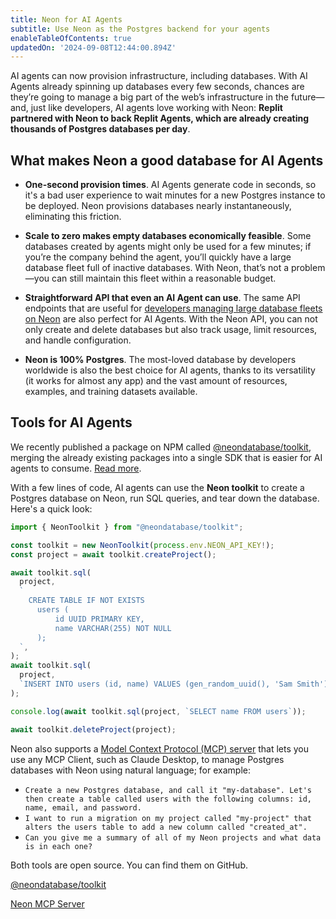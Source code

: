```yaml
---
title: Neon for AI Agents
subtitle: Use Neon as the Postgres backend for your agents
enableTableOfContents: true
updatedOn: '2024-09-08T12:44:00.894Z'
---
```


AI agents can now provision infrastructure, including databases. With AI Agents already spinning up databases every few seconds, chances are they’re going to manage a big part of the web’s infrastructure in the future—and, just like developers, AI agents love working with Neon: **Replit partnered with Neon to back Replit Agents, which are already creating thousands of Postgres databases per day**.

## What makes Neon a good database for AI Agents

- **One-second provision times**. AI Agents generate code in seconds, so it's a bad user experience to wait minutes for a new Postgres instance to be deployed. Neon provisions databases nearly instantaneously, eliminating this friction.

- **Scale to zero makes empty databases economically feasible**. Some databases created by agents might only be used for a few minutes; if you’re the company behind the agent, you’ll quickly have a large database fleet full of inactive databases. With Neon, that’s not a problem—you can still maintain this fleet within a reasonable budget.

- **Straightforward API that even an AI Agent can use**. The same API endpoints that are useful for [developers managing large database fleets on Neon](/blog/how-retool-uses-retool-and-the-neon-api-to-manage-300k-postgres-databases) are also perfect for AI Agents. With the Neon API, you can not only create and delete databases but also track usage, limit resources, and handle configuration.

- **Neon is 100% Postgres**. The most-loved database by developers worldwide is also the best choice for AI agents, thanks to its versatility (it works for almost any app) and the vast amount of resources, examples, and training datasets available.

## Tools for AI Agents

We recently published a package on NPM called <a href="https://github.com/neondatabase/toolkit" target="_blank" rel="noopener noreferrer">@neondatabase/toolkit</a>, merging the already existing packages into a single SDK that is easier for AI agents to consume. <a href="/blog/why-neondatabase-toolkit">Read more</a>.

With a few lines of code, AI agents can use the **Neon toolkit** to create a Postgres database on Neon, run SQL queries, and tear down the database. Here's a quick look:

  ```javascript
  import { NeonToolkit } from "@neondatabase/toolkit";

  const toolkit = new NeonToolkit(process.env.NEON_API_KEY!);
  const project = await toolkit.createProject();

  await toolkit.sql(
    project,
    `
      CREATE TABLE IF NOT EXISTS
        users (
            id UUID PRIMARY KEY,
            name VARCHAR(255) NOT NULL
        );
    `,
  );
  await toolkit.sql(
    project,
    `INSERT INTO users (id, name) VALUES (gen_random_uuid(), 'Sam Smith')`,
  );

  console.log(await toolkit.sql(project, `SELECT name FROM users`));

  await toolkit.deleteProject(project);
  ```

Neon also supports a [Model Context Protocol (MCP) server](https://github.com/neondatabase/mcp-server-neon) that lets you use any MCP Client, such as Claude Desktop, to manage Postgres databases with Neon using natural language; for example:

- `Create a new Postgres database, and call it "my-database". Let's then create a table called users with the following columns: id, name, email, and password.`
- `I want to run a migration on my project called "my-project" that alters the users table to add a new column called "created_at".`
- `Can you give me a summary of all of my Neon projects and what data is in each one?`

Both tools are open source. You can find them on GitHub.

<DetailIconCards>

<a href="https://github.com/neondatabase/toolkit" description="A terse client that lets you spin up a Postgres database in seconds and run SQL queries" icon="github">@neondatabase/toolkit</a>

<a href="https://github.com/neondatabase/mcp-server-neon" description="A Model Context Protocol (MCP) server for Neon that lets MCP Clients interact with Neon’s API using natural language" icon="github">Neon MCP Server</a>

</DetailIconCards>

